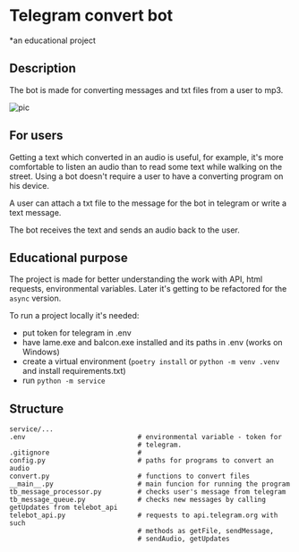 # Telegram convert bot

*an educational project

## Description

The bot is made for converting messages and txt files from a user to mp3.

![pic](https://user-images.githubusercontent.com/8655093/201859016-d614ed04-b331-407e-bd58-acb7bbe6347f.jpg)


## For users
Getting a text which converted in an audio is useful, for example, it's more comfortable to listen an audio than to read some text while walking on the street. Using a bot doesn't require a user to have a converting program on his device.

A user can attach a txt file to the message for the bot in telegram or write a text message.

The bot receives the text and sends an audio back to the user.

## Educational purpose

The project is made for better understanding the work with API, html requests, environmental variables.
Later it's getting to be refactored for the `async` version.

To run a project locally it's needed:
- put token for telegram in .env
- have lame.exe and balcon.exe installed and its paths in .env (works on Windows)
- create a virtual environment (`poetry install` or `python -m venv .venv` and install requirements.txt)
- run `python -m service` 


## Structure

```
service/...
.env                            # environmental variable - token for 
                                # telegram.
.gitignore                      #
config.py                       # paths for programs to convert an audio
convert.py                      # functions to convert files
__main__.py                     # main funcion for running the program
tb_message_processor.py         # checks user's message from telegram
tb_message_queue.py             # checks new messages by calling getUpdates from telebot_api
telebot_api.py                  # requests to api.telegram.org with such 
								# methods as getFile, sendMessage,
								# sendAudio, getUpdates
```
